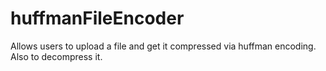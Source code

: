 # huffmanFileEncoder
Allows users to upload a file and get it compressed via huffman encoding. Also to decompress it.
